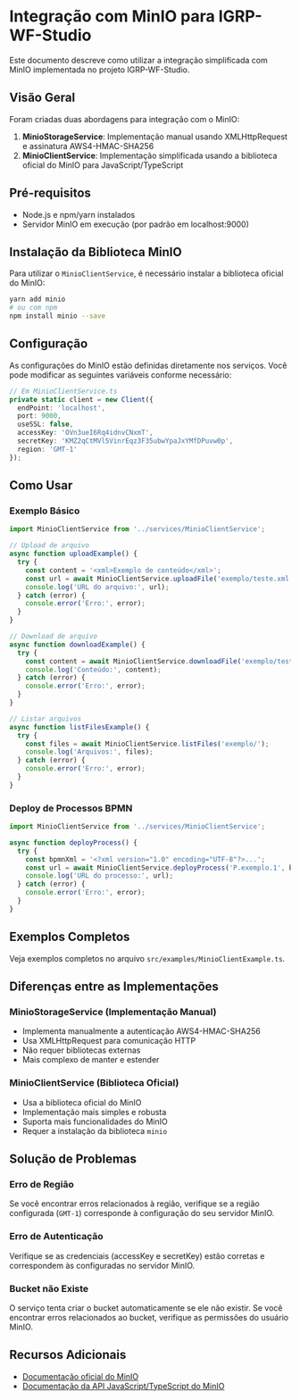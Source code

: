 # Integração com MinIO para IGRP-WF-Studio

Este documento descreve como utilizar a integração simplificada com MinIO implementada no projeto IGRP-WF-Studio.

## Visão Geral

Foram criadas duas abordagens para integração com o MinIO:

1. **MinioStorageService**: Implementação manual usando XMLHttpRequest e assinatura AWS4-HMAC-SHA256
2. **MinioClientService**: Implementação simplificada usando a biblioteca oficial do MinIO para JavaScript/TypeScript

## Pré-requisitos

- Node.js e npm/yarn instalados
- Servidor MinIO em execução (por padrão em localhost:9000)

## Instalação da Biblioteca MinIO

Para utilizar o `MinioClientService`, é necessário instalar a biblioteca oficial do MinIO:

```bash
yarn add minio
# ou com npm
npm install minio --save
```

## Configuração

As configurações do MinIO estão definidas diretamente nos serviços. Você pode modificar as seguintes variáveis conforme necessário:

```typescript
// Em MinioClientService.ts
private static client = new Client({
  endPoint: 'localhost',
  port: 9000,
  useSSL: false,
  accessKey: 'OVn3ueI6Rq4idnvCNxmT',
  secretKey: 'KMZ2qCtMVl5VinrEqz3F35ubwYpaJxYMfDPuvw0p',
  region: 'GMT-1'
});
```

## Como Usar

### Exemplo Básico

```typescript
import MinioClientService from '../services/MinioClientService';

// Upload de arquivo
async function uploadExample() {
  try {
    const content = '<xml>Exemplo de conteúdo</xml>';
    const url = await MinioClientService.uploadFile('exemplo/teste.xml', content);
    console.log('URL do arquivo:', url);
  } catch (error) {
    console.error('Erro:', error);
  }
}

// Download de arquivo
async function downloadExample() {
  try {
    const content = await MinioClientService.downloadFile('exemplo/teste.xml');
    console.log('Conteúdo:', content);
  } catch (error) {
    console.error('Erro:', error);
  }
}

// Listar arquivos
async function listFilesExample() {
  try {
    const files = await MinioClientService.listFiles('exemplo/');
    console.log('Arquivos:', files);
  } catch (error) {
    console.error('Erro:', error);
  }
}
```

### Deploy de Processos BPMN

```typescript
import MinioClientService from '../services/MinioClientService';

async function deployProcess() {
  try {
    const bpmnXml = '<?xml version="1.0" encoding="UTF-8"?>...';
    const url = await MinioClientService.deployProcess('P.exemplo.1', bpmnXml);
    console.log('URL do processo:', url);
  } catch (error) {
    console.error('Erro:', error);
  }
}
```

## Exemplos Completos

Veja exemplos completos no arquivo `src/examples/MinioClientExample.ts`.

## Diferenças entre as Implementações

### MinioStorageService (Implementação Manual)

- Implementa manualmente a autenticação AWS4-HMAC-SHA256
- Usa XMLHttpRequest para comunicação HTTP
- Não requer bibliotecas externas
- Mais complexo de manter e estender

### MinioClientService (Biblioteca Oficial)

- Usa a biblioteca oficial do MinIO
- Implementação mais simples e robusta
- Suporta mais funcionalidades do MinIO
- Requer a instalação da biblioteca `minio`

## Solução de Problemas

### Erro de Região

Se você encontrar erros relacionados à região, verifique se a região configurada (`GMT-1`) corresponde à configuração do seu servidor MinIO.

### Erro de Autenticação

Verifique se as credenciais (accessKey e secretKey) estão corretas e correspondem às configuradas no servidor MinIO.

### Bucket não Existe

O serviço tenta criar o bucket automaticamente se ele não existir. Se você encontrar erros relacionados ao bucket, verifique as permissões do usuário MinIO.

## Recursos Adicionais

- [Documentação oficial do MinIO](https://docs.min.io/)
- [Documentação da API JavaScript/TypeScript do MinIO](https://docs.min.io/docs/javascript-client-api-reference.html)